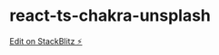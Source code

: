 # react-ts-chakra-unsplash

[Edit on StackBlitz ⚡️](https://stackblitz.com/edit/react-ts-chakra-unsplash)